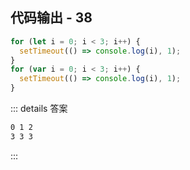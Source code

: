 ## 代码输出 - 38

```js
for (let i = 0; i < 3; i++) {
  setTimeout(() => console.log(i), 1);
}
for (var i = 0; i < 3; i++) {
  setTimeout(() => console.log(i), 1);
}
```

::: details 答案

```txt
0 1 2
3 3 3
```

:::
